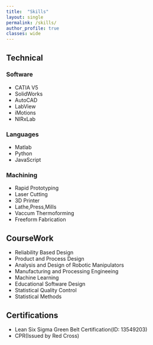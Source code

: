 ```yaml
---
title:  "Skills"
layout: single
permalink: /skills/
author_profile: true
classes: wide
---
```

<!--
  Minimal Mistakes Jekyll Theme 4.16.6 by Michael Rose
  Copyright 2013-2019 Michael Rose - mademistakes.com | @mmistakes
  Free for personal and commercial use under the MIT license
  https://github.com/mmistakes/minimal-mistakes/blob/master/LICENSE
-->
<html lang="en" class="no-js">
  <head>
    <meta charset="utf-8">

  <title>Skills & Courses</title>
  <meta name="description" content="skills">
  <meta name="Umair Sarwar" content="skillset">

</head>

<body>
<h2>Technical</h2>
  <h3>Software</h3>
  <ul>
    <li>CATIA V5</li>
    <li>SolidWorks</li>
    <li>AutoCAD</li>
    <li>LabView</li>
    <li>iMotions</li>
    <li>NIRxLab</li>
  </ul>
  <h3>Languages</h3>
  <ul>
  <li>Matlab</li>
  <li>Python</li>
  <li>JavaScript</li>
  </ul>
  <h3>Machining</h3>
  <ul>
  <li>Rapid Prototyping</li>
  <li>Laser Cutting</li>
  <li>3D Printer</li>
  <li>Lathe,Press,Mills</li>
  <li>Vaccum Thermoforming</li>
  <li>Freeform Fabrication</li>
  </ul>
  
  <h2>CourseWork</h2>
  <ul>
  <li>Reliability Based Design</li>
  <li>Product and Process Design</li>
  <li>Analysis and Design of Robotic Manipulators</li>
  <li>Manufacturing and Processing Engineeing</li>
  <li>Machine Learning</li>
  <li>Educational Software Design</li>
  <li>Statistical Quality Control</li>
  <li>Statistical Methods</li>
</ul>

<h2>Certifications</h2>
<ul>
  <li>Lean Six Sigma Green Belt Certification(ID: <a href: "https://www.credential.net/4e11739e-4722-4900-808d-94641a62a412"> 13549203</a>)
  </li>
    <li>CPR(Issued by Red Cross)</li>
  </ul>
 
</body>
</html>
